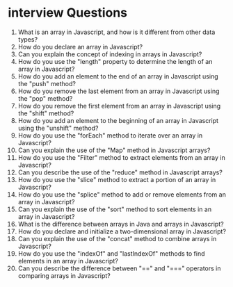 
# interview Questions 
1. What is an array in Javascript, and how is it different from other data types?
2. How do you declare an array in Javascript?
3. Can you explain the concept of indexing in arrays in Javascript?
4. How do you use the "length" property to determine the length of an array in Javascript?
5. How do you add an element to the end of an array in Javascript using the "push" method?
6. How do you remove the last element from an array in Javascript using the "pop" method?
7. How do you remove the first element from an array in Javascript using the "shift" method?
8. How do you add an element to the beginning of an array in Javascript using the "unshift" method?
9. How do you use the "forEach" method to iterate over an array in Javascript?
10. Can you explain the use of the "Map" method in Javascript arrays?
11. How do you use the "Filter" method to extract elements from an array in Javascript?
12. Can you describe the use of the "reduce" method in Javascript arrays?
13. How do you use the "slice" method to extract a portion of an array in Javascript?
14. How do you use the "splice" method to add or remove elements from an array in Javascript?
15. Can you explain the use of the "sort" method to sort elements in an array in Javascript?
16. What is the difference between arrays in Java and arrays in Javascript?
17. How do you declare and initialize a two-dimensional array in Javascript?
18. Can you explain the use of the "concat" method to combine arrays in Javascript?
19. How do you use the "indexOf" and "lastIndexOf" methods to find elements in an array in Javascript?
20. Can you describe the difference between "==" and "===" operators in comparing arrays in Javascript?

